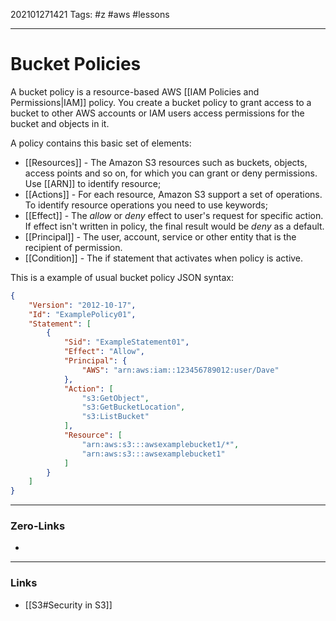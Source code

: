 202101271421
Tags: #z #aws #lessons

---
# Bucket Policies

A bucket policy is a resource-based AWS [[IAM Policies and Permissions|IAM]] policy. You create a bucket policy to grant access to a bucket to other AWS accounts or IAM users access permissions for the bucket and objects in it.

A policy contains this basic set of elements:

- [[Resources]] - The Amazon S3 resources such as buckets, objects, access points and so on, for which you can grant or deny permissions. Use [[ARN]] to identify resource;
- [[Actions]] - For each resource, Amazon S3 support a set of operations. To identify resource operations you need to use keywords;
- [[Effect]] - The _allow_ or _deny_ effect to user's request for specific action. If effect isn't written in policy, the final result would be _deny_ as a default.
- [[Principal]] - The user, account, service or other entity that is the recipient of permission.
- [[Condition]] - The if statement that activates when policy is active.

This is a example of usual bucket policy JSON syntax:

```json
{
    "Version": "2012-10-17",
    "Id": "ExamplePolicy01",
    "Statement": [
        {
            "Sid": "ExampleStatement01",
            "Effect": "Allow",
            "Principal": {
                "AWS": "arn:aws:iam::123456789012:user/Dave"
            },
            "Action": [
                "s3:GetObject",
                "s3:GetBucketLocation",
                "s3:ListBucket"
            ],
            "Resource": [
                "arn:aws:s3:::awsexamplebucket1/*",
                "arn:aws:s3:::awsexamplebucket1"
            ]
        }
    ]
}
```

---
### Zero-Links
- 
---
### Links
- [[S3#Security in S3]]